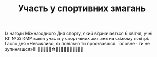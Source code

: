 ﻿---
title: Участь у спортивних змагань
---

Із нагоди Міжнародного Дня спорту, який відзначається 6 квітня, учні КГ №55 КМР взяли участь у спортивних змагань на свіжому повітрі. Гасло дня «Неважливо, як повільно ти просуваєшся. Головне - ти не зупиняєшся»!!! 🏉🥎🎾🏀🏐⚽️🏋️‍♂️🚴‍♀️🚴‍♂️⛹️‍♀️⛹️‍♂️

<slideshow />